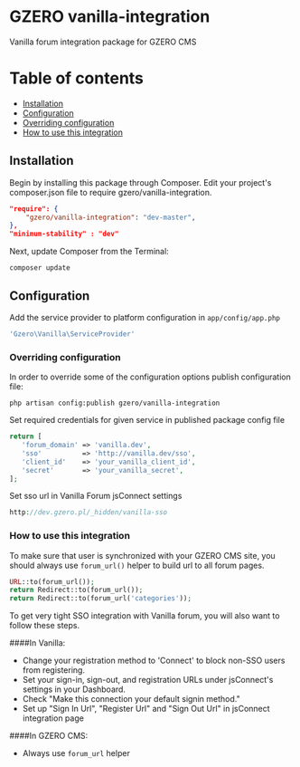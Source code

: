 # GZERO vanilla-integration

Vanilla forum integration package for GZERO CMS

# Table of contents
* [Installation](#installation)
* [Configuration](#configuration)
* [Overriding configuration](#overriding-configuration)
* [How to use this integration](#how-to-use-this-integration)

## Installation

Begin by installing this package through Composer. Edit your project's composer.json file to require gzero/vanilla-integration.

```json
"require": {
    "gzero/vanilla-integration": "dev-master",
},
"minimum-stability" : "dev"
```
Next, update Composer from the Terminal:
```
composer update
```

## Configuration

Add the service provider to platform configuration in `app/config/app.php`

```PHP
'Gzero\Vanilla\ServiceProvider'
```

### Overriding configuration

In order to override some of the configuration options publish configuration file:

```
php artisan config:publish gzero/vanilla-integration
```

Set required credentials for given service in published package config file
 
 ```PHP
return [
    'forum_domain' => 'vanilla.dev',
    'sso'          => 'http://vanilla.dev/sso',
    'client_id'    => 'your_vanilla_client_id',
    'secret'       => 'your_vanilla_secret',
];
 ```
 
Set sso url in Vanilla Forum jsConnect settings

 ```PHP
 http://dev.gzero.pl/_hidden/vanilla-sso
 ```
 
### How to use this integration

To make sure that user is synchronized with your GZERO CMS site, you should always use `forum_url()` helper to build url to all 
forum pages. 

```PHP
URL::to(forum_url());
return Redirect::to(forum_url());
return Redirect::to(forum_url('categories'));
 ```
 
To get very tight SSO integration with Vanilla forum, you will also want to follow these steps.

####In Vanilla:
 - Change your registration method to 'Connect' to block non-SSO users from registering.
 - Set your sign-in, sign-out, and registration URLs under jsConnect's settings in your Dashboard.
 - Check "Make this connection your default signin method."
 - Set up "Sign In Url", "Register Url" and "Sign Out Url" in jsConnect integration page 
 
####In GZERO CMS:
 - Always use `forum_url` helper
